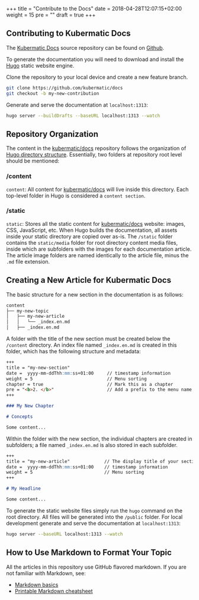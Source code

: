 +++
title = "Contribute to the Docs"
date = 2018-04-28T12:07:15+02:00
weight = 15
pre = "<b></b>"
draft = true
+++

## Contributing to Kubermatic Docs

The [Kubermatic Docs](http://docs.kubermatic.io) source repository can be found on [Github](https://github.com/kubermatic/docs).

To generate the documentation you will need to download and install the [Hugo](https://gohugo.io/overview/installing/) static website engine.

Clone the repository to your local device and create a new feature branch.

```bash
git clone https://github.com/kubermatic/docs
git checkout -b my-new-contribution
```

Generate and serve the documentation at `localhost:1313`:

```bash
hugo server --buildDrafts --baseURL localhost:1313 --watch
```

## Repository Organization

The content in the [kubermatic/docs](https://github.com/kubermatic/docs) repository follows the organization of [Hugo directory structure](https://gohugo.io/getting-started/directory-structure/). Essentially, two folders at repository root level should be mentioned:

### /content

`content`: All content for [kubermatic/docs](https://github.com/kubermatic/docs) will live inside this directory. Each top-level folder in Hugo is considered a `content section`.

### /static

`static`: Stores all the static content for [kubermatic/docs](https://github.com/kubermatic/docs) website: images, CSS, JavaScript, etc. When Hugo builds the documentation, all assets inside your static directory are copied over as-is. The `/static` folder contains the `static/media` folder for root directory content media files, inside which are subfolders with the images for each documentation article. The article image folders are named identically to the article file, minus the `.md` file extension.

## Creating a New Article for Kubermatic Docs

The basic structure for a new section in the documentation is as follows:

```bash
content
├── my-new-topic
│   ├── my-new-article
│   │   └── _index.en.md
│   ├── _index.en.md
```

A folder with the title of the new section must be created below the `/content` directory. An index file named `_index.en.md` is created in this folder, which has the following structure and metadata:

```markdown
+++
title = "my-new-section"
date =  yyyy-mm-ddThh:mm:ss+01:00     // timestamp information
weight = 5                            // Menu sorting
chapter = true                        // Mark this as a chapter
pre = "<b>2. </b>"                    // Add a prefix to the menu name
+++

### My New Chapter

# Concepts

Some content...
```

Within the folder with the new section, the individual chapters are created in subfolders; a file named `_index.en.md` is also stored in each subfolder.

```markdown
+++
title = "my-new-article"             // The display title of your section
date =  yyyy-mm-ddThh:mm:ss+01:00    // timestamp information
weight = 5                           // Menu sorting
+++

# My Headline

Some content...
```

To generate the static website files simply run the `hugo` command on the root directory. All files will be generated into the `/public` folder. For local development generate and serve the documentation at `localhost:1313`:

```bash
hugo server --baseURL localhost:1313 --watch
```

## How to Use Markdown to Format Your Topic

All the articles in this repository use GitHub flavored markdown. If you are not familiar with Markdown, see:

* [Markdown basics](https://help.github.com/articles/markdown-basics/)
* [Printable Markdown cheatsheet](https://guides.github.com/pdfs/markdown-cheatsheet-online.pdf)
